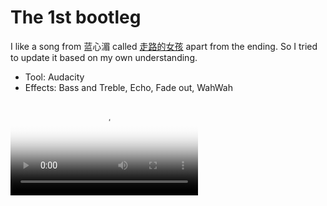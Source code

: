 # The 1st bootleg

I like a song from 蓝心湄 called [走路的女孩](https://www.youtube.com/watch?v=4idGM8xvv2Q) apart from the ending. So I tried to update it based on my own understanding. 
 - Tool: Audacity
 - Effects: Bass and Treble, Echo, Fade out, WahWah

<video id="video" controls="" preload="none" poster="https://vjyq.github.io/daily/mario.png"><source src="https://vjyq.github.io/daily/ZouLuDeNvHai.mov" type="video/mov">